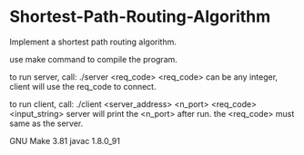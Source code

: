 # Shortest-Path-Routing-Algorithm
Implement a shortest path routing algorithm.

use make command to compile the program.

to run server, call: ./server <req_code>
<req_code> can be any integer, client will use the req_code to connect.


to run client, call: ./client <server_address> <n_port> <req_code> <input_string>
server will print the <n_port> after run.
the <req_code> must same as the server.


GNU Make 3.81
javac 1.8.0_91
